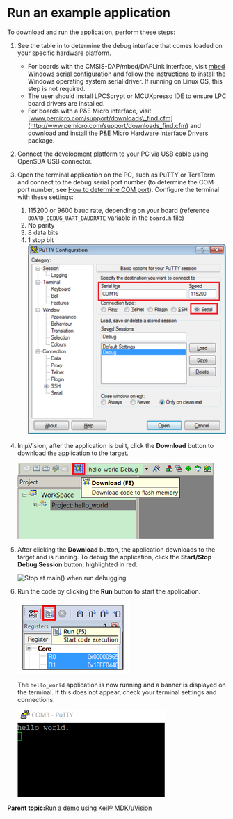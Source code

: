 # Run an example application

To download and run the application, perform these steps:

1.  See the table in []() to determine the debug interface that comes loaded on your specific hardware platform.

    -   For boards with the CMSIS-DAP/mbed/DAPLink interface, visit [mbed Windows serial configuration](https://developer.mbed.org/handbook/Windows-serial-configuration) and follow the instructions to install the Windows operating system serial driver. If running on Linux OS, this step is not required.
    -   The user should install LPCScrypt or MCUXpresso IDE to ensure LPC board drivers are installed.
    -   For boards with a P&E Micro interface, visit [www.pemicro.com/support/downloads\_find.cfm](http://www.pemicro.com/support/downloads_find.cfm) and download and install the P&E Micro Hardware Interface Drivers package.
2.  Connect the development platform to your PC via USB cable using OpenSDA USB connector.
3.  Open the terminal application on the PC, such as PuTTY or TeraTerm and connect to the debug serial port number \(to determine the COM port number, see [How to determine COM port](how_to_determine_com_port.md#)\). Configure the terminal with these settings:

    1.  115200 or 9600 baud rate, depending on your board \(reference `BOARD_DEBUG_UART_BAUDRATE` variable in the `board.h` file\)
    2.  No parity
    3.  8 data bits
    4.  1 stop bit
    ![](../images/terminal_putty_configuration_001.png "Terminal (PuTTY) configurations")

4.  In μVision, after the application is built, click the **Download** button to download the application to the target.

    ![](../images/download_button_ks22.png "Download button")

5.  After clicking the **Download** button, the application downloads to the target and is running. To debug the application, click the **Start/Stop Debug Session** button, highlighted in red.

    ![](../images/stop_main_when_run_debugging_20.jpg "Stop at main() when run
                  debugging")

6.  Run the code by clicking the **Run** button to start the application.

    ![](../images/go_button.png "Go button")

    The `hello_world` application is now running and a banner is displayed on the terminal. If this does not appear, check your terminal settings and connections.

    ![](../images/text_display_hello_world.png "Text display of the hello_world demo")


**Parent topic:**[Run a demo using Keil® MDK/μVision](../topics/run_a_demo_using_keil__mdk_vision.md)

